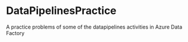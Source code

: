 # DataPipelinesPractice
A practice problems of some of the datapipelines activities in Azure Data Factory
